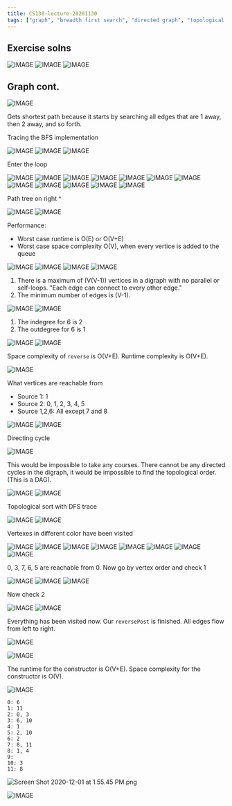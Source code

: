 ```yaml
---
title: CS130-lecture-20201130
tags: ["graph", "breadth first search", "directed graph", "topological sort"]
---
```


## Exercise solns

![IMAGE](/EDFB4E1CA97568E7EBF9130338984027.jpg)
![IMAGE](/9F48D00C2A787676546BC7A91DB58CF4.jpg)
![IMAGE](/91AEFAFC4118794CCFA854B5A8FFD006.jpg)

## Graph cont.

![IMAGE](/3A9B08216B5D4815CC8B8023C0CD74AD.jpg)

Gets shortest path because it starts by searching all edges that are 1 away, then 2 away, and so forth. 

Tracing the BFS implementation

![IMAGE](/2F15414264B5237FF8F395DB39A69AD6.jpg)
![IMAGE](/69132E5EFF072EC6ED57400DC18885E4.jpg)
![IMAGE](/1D3E9BE710EA5945A73444871041F154.jpg)

Enter the loop

![IMAGE](/049463560E0EDC3CDC59CBD2396FB538.jpg)
![IMAGE](/04E066758B696A9EB408AD5C6AEF6175.jpg)
![IMAGE](/6B4152AF68D512A73C708942BA6CB559.jpg)
![IMAGE](/65F481DA89685529BDF0BE141A1C98E4.jpg)
![IMAGE](/AC0FCE8BDF537F35F36355BE831E92CA.jpg)
![IMAGE](/85F36870E18FB8E3A47D7E0AF4F052CA.jpg)
![IMAGE](/C80C902B088706831C2663A741064C5B.jpg)
![IMAGE](/AF5BA0C5F987B26725FC526EA5739B0F.jpg)
![IMAGE](/9DD25BE302C45687891AD87D82B1D0D5.jpg)
![IMAGE](/48D0C0230077FA26C1F1A5D1CDF0AC6A.jpg)
![IMAGE](/3EE60C9842682EBCB45B03F7FF39238D.jpg)
![IMAGE](/C963CC68639DCBDB02C6D408F406FED0.jpg)

Path tree on right ^

![IMAGE](/AE078322F46D266B84CF656AD020D39C.jpg)
![IMAGE](/91BF160606D16E8C8833627F788665C2.jpg)

Performance:
- Worst case runtime is O(E) or O(V+E)
- Worst case space complexity O(V), when every vertice is added to the queue

![IMAGE](/95D31959B99FEAD8DC395EACE1F7B285.jpg)
![IMAGE](/98F7273948B5ABCE15F2915A367FEB6D.jpg)
![IMAGE](/8C79CF036A81721E1409C6DD1C3913F4.jpg)
![IMAGE](/8D0BF049F6ECE52A14F28CC8E0EDD6A6.jpg)

1. There is a maximum of \(V(V-1)\) vertices in a digraph with no parallel or self-loops. "Each edge can connect to every other edge."
2. The minimum number of edges is \(V-1\).

![IMAGE](/2BB88A874B1C6866629B4F51C22267FC.jpg)
![IMAGE](/F9E0A1C7677045D52147DAF335285431.jpg)

1. The indegree for 6 is 2
2. The outdegree for 6 is 1

![IMAGE](/DB4C7FD290E5F8FB8E95C445A84224D7.jpg)
![IMAGE](/E193D59CB57F549FC42741EE40A8A228.jpg)

Space complexity of `reverse` is O(V+E). Runtime complexity is O(V+E).

![IMAGE](/AA7F2761F7248D6FE25556D2D73404F4.jpg)

What vertices are reachable from

- Source 1: 1
- Source 2: 0, 1, 2, 3, 4, 5
- Source 1,2,6: All except 7 and 8

![IMAGE](/D5EE0B2B2B0223752425370C1A8560E5.jpg)
![IMAGE](/4D6CCA98CE54FCD0F19C85ED22AD4391.jpg)

Directing cycle

![IMAGE](/256F5BD4417171B2E5ED293E18684A8A.jpg)

This would be impossible to take any courses. There cannot be any directed cycles in the digraph, it would be impossible to find the topological order. (This is a DAG).

![IMAGE](/A2F491ED0437CAB2C2F1AEEC775D5119.jpg)
![IMAGE](/D70E3F743C77C75E9396BAA025FCFFC7.jpg)

Topological sort with DFS trace

![IMAGE](/26BD7491583009503BFC7DD60B0276FA.jpg)
![IMAGE](/57B00CAEFB8F8DE27C5E2440E235A487.jpg)

Vertexes in different color have been visited

![IMAGE](/9FE51EDA7043D50E99A7D41DD105EEB7.jpg)
![IMAGE](/A72D85755254EC216BC4E0F6CE9DD97F.jpg)
![IMAGE](/B9D6C4029DA031A1200FABB96F0F6DC9.jpg)
![IMAGE](/133D3E7A930C4B552D989E7FFE74C4A0.jpg)
![IMAGE](/92B7DF2716FA17B3F3C8BB2CB66B1A1F.jpg)
![IMAGE](/2D86DAC9EB08B299F6283E671D8D82EE.jpg)
![IMAGE](/14F2B7C3D935AEF715BDC1E282065C8B.jpg)
![IMAGE](/DB12AA2EB8E8F8DA84E814E86FFFD9E8.jpg)

0, 3, 7, 6, 5 are reachable from 0. Now go by vertex order and check 1

![IMAGE](/C5A9874AD4E79CA9F6B66333D65FB242.jpg)
![IMAGE](/7B49D561B01EC816D35D3048AC2C26A7.jpg)
![IMAGE](/5ED9720C76E14388FD42CF2730CC2FFE.jpg)

Now check 2

![IMAGE](/77719A6219EE6D0216270CFFEBC6F716.jpg)
![IMAGE](/3C76F20E8D806D5972D5993C84AA09CE.jpg)

Everything has been visited now. Our `reversePost` is finished. All edges flow from left to right.

![IMAGE](/7F3C0AF9C50914E5A56E74C5BFCB6DA9.jpg)

![IMAGE](/14C8E278A191A67EB551BE0C6F169E06.jpg)

The runtime for the constructor is O(V+E). Space complexity for the constructor is O(V).

![IMAGE](/52F1BAD1416F315E4050548EB4BF6551.jpg)

```
0: 6
1: 11
2: 0, 3
3: 6, 10
4: 1
5: 2, 10
6: 2
7: 8, 11
8: 1, 4
9:
10: 3
11: 8
```

![Screen Shot 2020-12-01 at 1.55.45 PM.png](/655FC67520B9FF9EF15B93AE4BF8F279.png)

![IMAGE](/46EF2DA6346E3FE491A9CB93725AEEEF.jpg)
